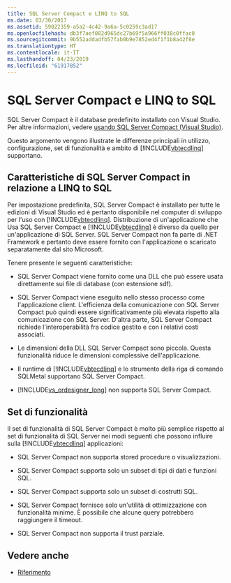 ```yaml
---
title: SQL Server Compact e LINQ to SQL
ms.date: 03/30/2017
ms.assetid: 59022359-a5a2-4c42-9a6a-5c0259c3ad17
ms.openlocfilehash: db3f7aef082d965dc27b69f5a966ff038c0ffac0
ms.sourcegitcommit: 9b552addadfb57fab0b9e7852ed4f1f1b8a42f8e
ms.translationtype: HT
ms.contentlocale: it-IT
ms.lasthandoff: 04/23/2019
ms.locfileid: "61917852"
---
```

# <a name="sql-server-compact-and-linq-to-sql"></a>SQL Server Compact e LINQ to SQL
SQL Server Compact è il database predefinito installato con Visual Studio. Per altre informazioni, vedere [usando SQL Server Compact (Visual Studio)](https://docs.microsoft.com/previous-versions/visualstudio/visual-studio-2012/aa983321(v=vs.110)).  
  
 Questo argomento vengono illustrate le differenze principali in utilizzo, configurazione, set di funzionalità e ambito di [!INCLUDE[vbtecdlinq](../../../../../../includes/vbtecdlinq-md.md)] supportano.  
  
## <a name="characteristics-of-sql-server-compact-in-relation-to-linq-to-sql"></a>Caratteristiche di SQL Server Compact in relazione a LINQ to SQL  
 Per impostazione predefinita, SQL Server Compact è installato per tutte le edizioni di Visual Studio ed è pertanto disponibile nel computer di sviluppo per l'uso con [!INCLUDE[vbtecdlinq](../../../../../../includes/vbtecdlinq-md.md)]. Distribuzione di un'applicazione che Usa SQL Server Compact e [!INCLUDE[vbtecdlinq](../../../../../../includes/vbtecdlinq-md.md)] è diverso da quello per un'applicazione di SQL Server. SQL Server Compact non fa parte di .NET Framework e pertanto deve essere fornito con l'applicazione o scaricato separatamente dal sito Microsoft.  
  
 Tenere presente le seguenti caratteristiche:  
  
- SQL Server Compact viene fornito come una DLL che può essere usata direttamente sui file di database (con estensione sdf).  
  
- SQL Server Compact viene eseguito nello stesso processo come l'applicazione client. L'efficienza della comunicazione con SQL Server Compact può quindi essere significativamente più elevata rispetto alla comunicazione con SQL Server. D'altra parte, SQL Server Compact richiede l'interoperabilità fra codice gestito e con i relativi costi associati.  
  
- Le dimensioni della DLL SQL Server Compact sono piccola. Questa funzionalità riduce le dimensioni complessive dell'applicazione.  
  
- Il runtime di [!INCLUDE[vbtecdlinq](../../../../../../includes/vbtecdlinq-md.md)] e lo strumento della riga di comando SQLMetal supportano SQL Server Compact.  
  
- [!INCLUDE[vs_ordesigner_long](../../../../../../includes/vs-ordesigner-long-md.md)] non supporta SQL Server Compact.  
  
## <a name="feature-set"></a>Set di funzionalità  
 Il set di funzionalità di SQL Server Compact è molto più semplice rispetto al set di funzionalità di SQL Server nei modi seguenti che possono influire sulla [!INCLUDE[vbtecdlinq](../../../../../../includes/vbtecdlinq-md.md)] applicazioni:  
  
- SQL Server Compact non supporta stored procedure o visualizzazioni.  
  
- SQL Server Compact supporta solo un subset di tipi di dati e funzioni SQL.  
  
- SQL Server Compact supporta solo un subset di costrutti SQL.  
  
- SQL Server Compact fornisce solo un'utilità di ottimizzazione con funzionalità minime. È possibile che alcune query potrebbero raggiungere il timeout.  
  
- SQL Server Compact non supporta il trust parziale.  
  
## <a name="see-also"></a>Vedere anche

- [Riferimento](../../../../../../docs/framework/data/adonet/sql/linq/reference.md)
